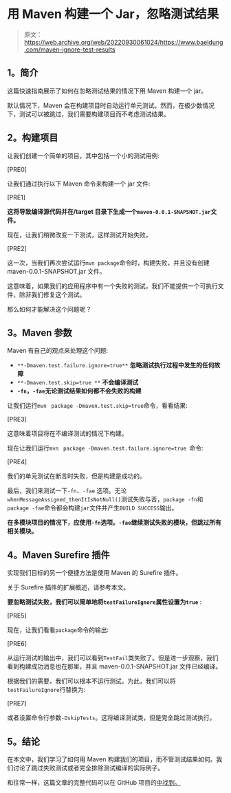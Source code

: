 # 用 Maven 构建一个 Jar，忽略测试结果

> 原文：<https://web.archive.org/web/20220930061024/https://www.baeldung.com/maven-ignore-test-results>

## **1。简介**

这篇快速指南展示了如何在忽略测试结果的情况下用 Maven 构建一个 jar。

默认情况下，Maven 会在构建项目时自动运行单元测试。然而，在极少数情况下，测试可以被跳过，我们需要构建项目而不考虑测试结果。

## **2。构建项目**

让我们创建一个简单的项目，其中包括一个小的测试用例:

[PRE0]

让我们通过执行以下 Maven 命令来构建一个 jar 文件:

[PRE1]

**这将导致编译源代码并在/target 目录下生成一个`maven-0.0.1-SNAPSHOT.jar`文件。**

现在，让我们稍微改变一下测试，这样测试开始失败。

[PRE2]

这一次，当我们再次尝试运行`mvn package`命令时，构建失败，并且没有创建 maven-0.0.1-SNAPSHOT.jar 文件。

这意味着，如果我们的应用程序中有一个失败的测试，我们不能提供一个可执行文件，除非我们修复这个测试。

那么如何才能解决这个问题呢？

## **3。Maven 参数**

Maven 有自己的观点来处理这个问题:

*   `**-Dmaven.test.failure.ignore=true**` **忽略测试执行过程中发生的任何故障**
*   `**-Dmaven.test.skip=true **` **不会编译测试**
*   **`-fn`，`-fae`无论测试结果如何都不会失败的构建**

让我们运行`mvn ` `package -Dmaven.test.skip=true`命令，看看结果:

[PRE3]

这意味着项目将在不编译测试的情况下构建。

现在让我们运行`mvn ` `package -Dmaven.test.failure.ignore=true `命令:

[PRE4]

我们的单元测试在断言时失败，但是构建是成功的。

最后，我们来测试一下`-fn`、`-fae` 选项。无论`whenMessageAssigned_thenItIsNotNull()`测试失败与否，`package -fn`和`package -fae`命令都会构建`jar`文件并产生`BUILD SUCCESS`输出。

**在多模块项目的情况下，应使用`-fn`选项。`-fae`继续测试失败的模块，但跳过所有相关模块。**

## **4。Maven Surefire 插件**

实现我们目标的另一个便捷方法是使用 Maven 的 Surefire 插件。

关于 Surefire 插件的扩展概述，请参考本文。

**要忽略测试失败，我们可以简单地将`testFailureIgnore`属性设置为`true`** :

[PRE5]

现在，让我们看看`package`命令的输出:

[PRE6]

从运行测试的输出中，我们可以看到`TestFail`类失败了。但是进一步观察，我们看到构建成功消息也在那里，并且 maven-0.0.1-SNAPSHOT.jar 文件已经编译。

根据我们的需要，我们可以根本不运行测试。为此，我们可以将`testFailureIgnore`行替换为:

[PRE7]

或者设置命令行参数`-DskipTests`。这将编译测试类，但是完全跳过测试执行。

## **5。结论**

在本文中，我们学习了如何用 Maven 构建我们的项目，而不管测试结果如何。我们讨论了跳过失败测试或者完全排除测试编译的实际例子。

和往常一样，这篇文章的完整代码可以在 GitHub 项目的[中找到。](https://web.archive.org/web/20220627074421/https://github.com/eugenp/tutorials/tree/master/maven-modules/maven-integration-test)